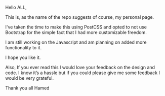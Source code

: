 
Hello ALL,


This is, as the name of the repo suggests of course, my personal page.

I've taken the time to make this using PostCSS and opted to not use Bootstrap
for the simple fact that I had more customizable freedom.

I am still working on the Javascript and am planning on added more functionality to it.

I hope you like it.

Also, If you ever read this I would love your feedback on the design and code.
I know it’s a hassle but if you could please give me some feedback I would be very grateful.

Thank you all
Hamed
